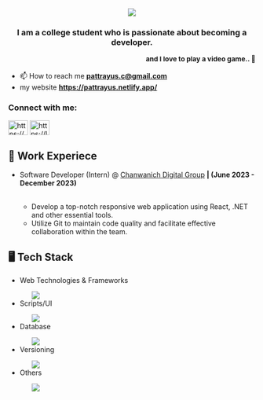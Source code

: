 <h1 align="center">
    <img src="https://readme-typing-svg.herokuapp.com/?font=Jersey+10&size=50&center=true&vCenter=true&width=500&&color=F7F7F7&height=70&duration=4000&&repeat=false&lines=Hello+There!+👋;" />
</h1>

<h3 align="center">I am a college student who is passionate about becoming a developer.<p align="right"><sub>and I love to play a video game.. 🙂</sub></p></h3>

- 📫 How to reach me **pattrayus.c@gmail.com**
- my website **https://pattrayus.netlify.app/**

<h3 align="left">Connect with me:</h3>
<p align="left">
<a href="https://www.linkedin.com/in/pattrayus-chokbunlue-88a7322ab/" target="blank"><img align="center" src="https://raw.githubusercontent.com/rahuldkjain/github-profile-readme-generator/master/src/images/icons/Social/linked-in-alt.svg" alt="https://www.linkedin.com/in/pattrayus-chokbunlue-88a7322ab/" height="30" width="40" /></a>
<a href="https://leetcode.com/ice23278/" target="blank"><img align="center" src="https://raw.githubusercontent.com/rahuldkjain/github-profile-readme-generator/master/src/images/icons/Social/leet-code.svg" alt="https://leetcode.com/ice23278/" height="30" width="40" /></a>
</p>

<h2>💼 Work Experiece</h2>
<ul>
  <li>Software Developer (Intern) @ <a href="https://www.chanwanich.digital/" target"_blank" rel="noreferrer">Chanwanich Digital Group</a> <b>| (June 2023 - December 2023)</b></li>
  <br/>
  <ul>
    <li>Develop a top-notch responsive web application using React, .NET and other essential tools.</li>
    <li>Utilize Git to maintain code quality and facilitate effective collaboration within the team.</li>
  </ul>
</ul>

<h2>🖥️ Tech Stack</h2>
<ul>
  <li>Web Technologies & Frameworks</li>
  <ul>
    <img src="https://skillicons.dev/icons?i=react,redux,vue,dotnet,nodejs" />
  </ul>
  <li>Scripts/UI</li>
  <ul>
    <img src="https://skillicons.dev/icons?i=js,ts,cs,html,css,sass,bootstrap,materialui" />
  </ul>
  <li>Database</li>
  <ul>
    <img src="https://skillicons.dev/icons?i=mongodb" />
  </ul>
  <li>Versioning</li>
  <ul>
    <img src="https://skillicons.dev/icons?i=git" />
  </ul>
  <li>Others</li>
  <ul>
    <img src="https://skillicons.dev/icons?i=vscode,visualstudio,npm,postman,firebase,aws,gcp,figma" />
  </ul>
